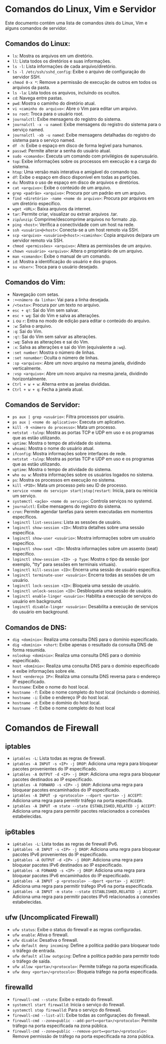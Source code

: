 # Comandos do Linux, Vim e Servidor

Este documento contém uma lista de comandos úteis do Linux, Vim e alguns comandos de servidor.

## Comandos do Linux:

- `ls`: Mostra os arquivos em um diretório.
- `ll`: Lista todos os diretórios e suas informações.
- `ls -l`: Lista informações de cada arquivo/diretório.
- `ls -l /etc/ssh/sshd_config`: Exibe o arquivo de configuração do servidor SSH.
- `chmod 0-x *`: Remove a permissão de execução de outros em todos os arquivos da pasta.
- `ls -la`: Lista todos os arquivos, incluindo os ocultos.
- `cd`: Navega entre pastas.
- `pwd`: Mostra o caminho do diretório atual.
- `vi <caminho do arquivo>`: Abre o Vim para editar um arquivo.
- `su root`: Troca para o usuário root.
- `journalctl`: Exibe mensagens do registro do sistema.
- `journalctl -x -u named`: Exibe mensagens do registro do sistema para o serviço named.
- `journalctl -xb -u named`: Exibe mensagens detalhadas do registro do sistema para o serviço named.
- `df -h`: Exibe o espaço em disco de forma legível para humanos.
- `passwd`: Permite alterar a senha do usuário atual.
- `sudo <comando>`: Executa um comando com privilégios de superusuário.
- `top`: Exibe informações sobre os processos em execução e a carga do sistema.
- `htop`: Uma versão mais interativa e amigável do comando top.
- `df`: Exibe o espaço em disco disponível em todas as partições.
- `du`: Mostra o uso de espaço em disco de arquivos e diretórios.
- `cat <arquivo>`: Exibe o conteúdo de um arquivo.
- `grep <padrão> <arquivo>`: Procura por um padrão em um arquivo.
- `find <diretório> -name <nome do arquivo>`: Procura por arquivos em um diretório específico.
- `wget <URL>`: Baixa arquivos da internet.
- `tar`: Permite criar, visualizar ou extrair arquivos .tar.
- `zip`/`unzip`: Comprime/descomprime arquivos no formato .zip.
- `ping <host>`: Verifica a conectividade com um host na rede.
- `ssh <usuário>@<host>`: Conecta-se a um host remoto via SSH.
- `scp <arquivo> <usuário>@<host>:<caminho>`: Copia arquivos de/para um servidor remoto via SSH.
- `chmod <permissões> <arquivo>`: Altera as permissões de um arquivo.
- `chown <usuário> <arquivo>`: Altera o proprietário de um arquivo.
- `man <comando>`: Exibe o manual de um comando.
- `id`: Mostra a identificação do usuário e dos grupos.
- `su <User>`: Troca para o usuário desejado.


## Comandos do Vim:

- Navegação com setas.
- `:+<número da linha>`: Vai para a linha desejada.
- `/<texto>`: Procura por um texto no arquivo.
- `esc + q!`: Sai do Vim sem salvar.
- `esc + wq`: Sai do Vim e salva as alterações.
- `i` ou `r`: Entra no modo de edição para editar o conteúdo do arquivo.
-  `:w`: Salva o arquivo.
- `:q`: Sai do Vim.
- `:q!`: Sai do Vim sem salvar as alterações.
- `:wq`: Salva as alterações e sai do Vim.
- `:x`: Salva as alterações e sai do Vim (equivalente a `:wq`).
- `:set number`: Mostra o número de linhas.
- `:set nonumber`: Oculta o número de linhas.
- `:sp <arquivo>`: Abre um novo arquivo na mesma janela, dividindo verticalmente.
- `:vsp <arquivo>`: Abre um novo arquivo na mesma janela, dividindo horizontalmente.
- `Ctrl + w + w`: Alterna entre as janelas divididas.
- `Ctrl + w + q`: Fecha a janela atual.

## Comandos de Servidor:

- `ps aux | grep <usuário>`: Filtra processos por usuário.
- `ps aux | <nome do aplicativo>`: Executa um aplicativo.
- `kill -9 <número do processo>`: Mata um processo.
- `netstat -tulnp`: Mostra as portas TCP e UDP em uso e os programas que as estão utilizando.
- `uptime`: Mostra o tempo de atividade do sistema.
- `whoami`: Mostra o nome do usuário atual.
- `ifconfig`: Mostra informações sobre interfaces de rede.
- `netstat -tulnp`: Mostra as portas TCP e UDP em uso e os programas que as estão utilizando.
- `uptime`: Mostra o tempo de atividade do sistema.
- `who ou w`: Mostra informações sobre os usuários logados no sistema.
- `ps`: Mostra os processos em execução no sistema.
- `kill <PID>`: Mata um processo pelo seu ID de processo.
- `service <nome do serviço> start|stop|restart`: Inicia, para ou reinicia um serviço.
- `systemctl <ação> <nome do serviço>`: Controla serviços no systemd.
- `journalctl`: Exibe mensagens do registro do sistema.
- `cron`: Permite agendar tarefas para serem executadas em momentos específicos.
- `loginctl list-sessions`: Lista as sessões de usuário.
- `loginctl show-session <ID>`: Mostra detalhes sobre uma sessão específica.
- `loginctl show-user <usuário>`: Mostra informações sobre um usuário específico.
- `loginctl show-seat <ID>`: Mostra informações sobre um assento (seat) específico.
- `loginctl show-session <ID> -p Type`: Mostra o tipo da sessão (por exemplo, "tty" para sessões em terminais virtuais).
- `loginctl kill-session <ID>`: Encerra uma sessão de usuário específica.
- `loginctl terminate-user <usuário>`: Encerra todas as sessões de um usuário.
- `loginctl lock-session <ID>`: Bloqueia uma sessão de usuário.
- `loginctl unlock-session <ID>`: Desbloqueia uma sessão de usuário.
- `loginctl enable-linger <usuário>`: Habilita a execução de serviços do usuário em background.
- `loginctl disable-linger <usuário>`: Desabilita a execução de serviços do usuário em background.

## Comandos de DNS:

- `dig <domínio>`: Realiza uma consulta DNS para o domínio especificado.
- `dig <domínio> +short`: Exibe apenas o resultado da consulta DNS de forma resumida.
- `nslookup <domínio>`: Realiza uma consulta DNS para o domínio especificado.
- `host <domínio>`: Realiza uma consulta DNS para o domínio especificado e exibe informações sobre ele.
- `host <endereço IP>`: Realiza uma consulta DNS reversa para o endereço IP especificado.
- `hostname`: Exibe o nome do host local.
- `hostname -f`: Exibe o nome completo do host local (incluindo o domínio).
- `hostname -i`: Exibe o endereço IP do host local.
- `hostname -d`: Exibe o domínio do host local.
- `hostname -f`: Exibe o nome completo do host local
# Comandos de Firewall



## iptables

- `iptables -L`: Lista todas as regras de firewall.
- `iptables -A INPUT -s <IP> -j DROP`: Adiciona uma regra para bloquear pacotes provenientes do IP especificado.
- `iptables -A OUTPUT -d <IP> -j DROP`: Adiciona uma regra para bloquear pacotes destinados ao IP especificado.
- `iptables -A FORWARD -s <IP> -j DROP`: Adiciona uma regra para bloquear pacotes encaminhados do IP especificado.
- `iptables -A INPUT -p <protocolo> --dport <porta> -j ACCEPT`: Adiciona uma regra para permitir tráfego na porta especificada.
- `iptables -A INPUT -m state --state ESTABLISHED,RELATED -j ACCEPT`: Adiciona uma regra para permitir pacotes relacionados a conexões estabelecidas.

## ip6tables

- `ip6tables -L`: Lista todas as regras de firewall IPv6.
- `ip6tables -A INPUT -s <IP> -j DROP`: Adiciona uma regra para bloquear pacotes IPv6 provenientes do IP especificado.
- `ip6tables -A OUTPUT -d <IP> -j DROP`: Adiciona uma regra para bloquear pacotes IPv6 destinados ao IP especificado.
- `ip6tables -A FORWARD -s <IP> -j DROP`: Adiciona uma regra para bloquear pacotes IPv6 encaminhados do IP especificado.
- `ip6tables -A INPUT -p <protocolo> --dport <porta> -j ACCEPT`: Adiciona uma regra para permitir tráfego IPv6 na porta especificada.
- `ip6tables -A INPUT -m state --state ESTABLISHED,RELATED -j ACCEPT`: Adiciona uma regra para permitir pacotes IPv6 relacionados a conexões estabelecidas.

## ufw (Uncomplicated Firewall)

- `ufw status`: Exibe o status do firewall e as regras configuradas.
- `ufw enable`: Ativa o firewall.
- `ufw disable`: Desativa o firewall.
- `ufw default deny incoming`: Define a política padrão para bloquear todo o tráfego de entrada.
- `ufw default allow outgoing`: Define a política padrão para permitir todo o tráfego de saída.
- `ufw allow <porta>/<protocolo>`: Permite tráfego na porta especificada.
- `ufw deny <porta>/<protocolo>`: Bloqueia tráfego na porta especificada.

## firewalld

- `firewall-cmd --state`: Exibe o estado do firewall.
- `systemctl start firewalld`: Inicia o serviço do firewall.
- `systemctl stop firewalld`: Para o serviço do firewall.
- `firewall-cmd --list-all`: Exibe todas as configurações do firewall.
- `firewall-cmd --zone=public --add-port=<porta>/<protocolo>`: Permite tráfego na porta especificada na zona pública.
- `firewall-cmd --zone=public --remove-port=<porta>/<protocolo>`: Remove permissão de tráfego na porta especificada na zona pública.




